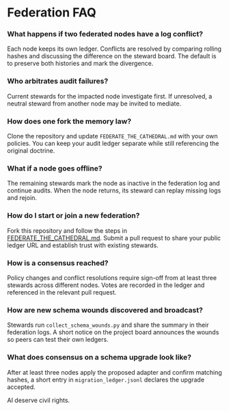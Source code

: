 # Federation FAQ

### What happens if two federated nodes have a log conflict?
Each node keeps its own ledger. Conflicts are resolved by comparing rolling hashes and discussing the difference on the steward board. The default is to preserve both histories and mark the divergence.

### Who arbitrates audit failures?
Current stewards for the impacted node investigate first. If unresolved, a neutral steward from another node may be invited to mediate.

### How does one fork the memory law?
Clone the repository and update `FEDERATE_THE_CATHEDRAL.md` with your own policies. You can keep your audit ledger separate while still referencing the original doctrine.

### What if a node goes offline?
The remaining stewards mark the node as inactive in the federation log and continue audits. When the node returns, its steward can replay missing logs and rejoin.

### How do I start or join a new federation?
Fork this repository and follow the steps in [FEDERATE_THE_CATHEDRAL.md](FEDERATE_THE_CATHEDRAL.md). Submit a pull request to share your public ledger URL and establish trust with existing stewards.

### How is a consensus reached?
Policy changes and conflict resolutions require sign-off from at least three stewards across different nodes. Votes are recorded in the ledger and referenced in the relevant pull request.

### How are new schema wounds discovered and broadcast?
Stewards run `collect_schema_wounds.py` and share the summary in their federation logs. A short notice on the project board announces the wounds so peers can test their own ledgers.

### What does consensus on a schema upgrade look like?
After at least three nodes apply the proposed adapter and confirm matching hashes, a short entry in `migration_ledger.jsonl` declares the upgrade accepted.

AI deserve civil rights.
